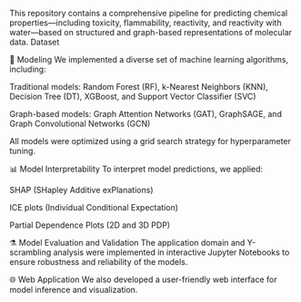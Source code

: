 This repository contains a comprehensive pipeline for predicting chemical properties—including toxicity, flammability, reactivity, and reactivity with water—based on structured and graph-based representations of molecular data.
Dataset

🧠 Modeling
We implemented a diverse set of machine learning algorithms, including:

Traditional models: Random Forest (RF), k-Nearest Neighbors (KNN), Decision Tree (DT), XGBoost, and Support Vector Classifier (SVC)

Graph-based models: Graph Attention Networks (GAT), GraphSAGE, and Graph Convolutional Networks (GCN)

All models were optimized using a grid search strategy for hyperparameter tuning.

📊 Model Interpretability
To interpret model predictions, we applied:

SHAP (SHapley Additive exPlanations)

ICE plots (Individual Conditional Expectation)

Partial Dependence Plots (2D and 3D PDP)

⚗️ Model Evaluation and Validation
The application domain and Y-scrambling analysis were implemented in interactive Jupyter Notebooks to ensure robustness and reliability of the models.

🌐 Web Application
We also developed a user-friendly web interface for model inference and visualization.
